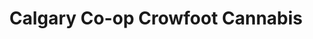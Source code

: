 ---
title: "Calgary Co-op Crowfoot Cannabis"
url: /calgary/calgary-co-op-crowfoot-cannabis/
shop: cannabis
---